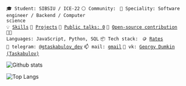 <code>🎓 Student: SIBSIU / ICE-22</code>
<code>⚪ Community: </code>
<code>👷 Speciality: Software engineer / Backend / Computer science</code><br>
<code>💡 [Skills](SKILLS.md)</code>
<code>🧻 [Projects](PROJECTS.md)</code>
<code>📢 [Public talks: 0](TALKS.md)</code>
<code>👀 [Open-source contribution](CONTRIBUTION.md)</code><br>
<code>🧑‍💻 Languages: JavaScript, Python, SQL</code>
<code>📦 Tech stack: </code>
<code>🪙 [Rates](RATES.md)</code><br>
<code>💬 telegram: [@gtaskabulov_dev](https://telegram.me/gtaskabulov_dev)</code>
<code>📫 mail: [gmail](mailto:taskabulov.dev@gmail.com)</code>
<code>🔵 vk: [Georgy Dumkin (Taskabulov)](https://vk.com/mariama4n)</code>


![Github stats](https://github-readme-stats.vercel.app/api?username=mariama4&show_icons=true&theme=dracula)


![Top Langs](https://github-readme-stats.vercel.app/api/top-langs/?username=mariama4&layout=compact&langs_count=20)
